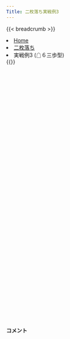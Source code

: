 ```yaml
---
Title: 二枚落ち実戦例3
---
```

{{< breadcrumb >}}
  <li class="breadcrumb-item"><a href="/shogi-beginners/">Home</a></li>
  <li class="breadcrumb-item"><a href="/shogi-beginners/4mai/">二枚落ち</a></li>
  <li class="breadcrumb-item active" aria-current="page">実戦例3 (☖６三歩型)</li>
{{</ breadcrumb >}}
<div class="row pt-3">
  <div class="col-lg-1"></div>
  <div class="col-sm" tabindex="-1">
    <script id="example-kif" type="kif">
手合割：二枚落ち
下手：下手
上手：上手
手数----指手---------消費時間--
*<ruby>二歩<rt>にふ</rt></ruby><ruby>突<rt>つ</rt></ruby>き<ruby>定跡<rt>じょうせき</rt></ruby>の<ruby>勝<rt>か</rt></ruby>ち<ruby>方<rt>かた</rt></ruby>をおぼえましょう。
*<div class="text-center"><img class="img-fluid pt-3 w-50" src="/shogi-beginners/img/cat33.webp"></div>
   1 ６二銀(71)
   2 ７六歩(77)
   3 ５四歩(53)
   4 ４六歩(47)
   5 ５三銀(62)
   6 ４五歩(46)
   7 ３二金(41)
   8 ４八銀(39)
   9 ７二金(61)
  10 ４七銀(48)
  11 ６二玉(51)
  12 ３六歩(37)
  13 ７四歩(73)
  14 ３五歩(36)
  15 ２二銀(31)
  16 ３八飛(28)
  17 ７三金(72)
  18 ６八銀(79)
  19 ６四金(73)
*☖<ruby>６四<rt>ろくよん</rt></ruby><ruby>歩<rt>ふ</rt></ruby>ではなく☖<ruby>６四<rt>ろくよん</rt></ruby><ruby>金<rt>きん</rt></ruby>と<ruby>攻<rt>せ</rt></ruby>めを<ruby>急<rt>いそ</rt></ruby>いだ<ruby>場合<rt>ばあい</rt></ruby>を<ruby>考<rt>かんが</rt></ruby>えてみます。<ruby>上手<rt>うわて</rt></ruby>の<ruby>攻<rt>せ</rt></ruby>めは<ruby>細<rt>ほそ</rt></ruby>いので<ruby>怖<rt>こわ</rt></ruby>がる<ruby>必要<rt>ひつよう</rt></ruby>はありません。
  20 ７八金(69)
  21 ７三桂(81)
  22 ６九玉(59)
  23 ７五歩(74)
  24 同　歩(76)
  25 同　金(64)
*☖<ruby>６四<rt>ろくよん</rt></ruby><ruby>金型<rt>きんがた</rt></ruby>をいかした<ruby>速攻<rt>そっこう</rt></ruby>です。
  26 ３四歩(35)
  27 同　歩(33)
  28 同　飛(38)
  29 ３三歩打
  30 ３六飛(34)
  31 ７六歩打
  32 ５八金(49)
*ほんの<ruby>少<rt>すこ</rt></ruby>しの<ruby>形<rt>かたち</rt></ruby>の<ruby>違<rt>ちが</rt></ruby>いなら、<ruby>定跡<rt>じょうせき</rt></ruby>と<ruby>同<rt>おな</rt></ruby>じ<ruby>指<rt>さ</rt></ruby>し<ruby>方<rt>かた</rt></ruby>で<ruby>問題<rt>もんだい</rt></ruby>ありません。しっかり<ruby>囲<rt>かこ</rt></ruby>ったらいよいよ<ruby>攻<rt>せ</rt></ruby>めていきます。
  33 ８四歩(83)
*<ruby>問題<rt>もんだい</rt></ruby>: <ruby>次<rt>つぎ</rt></ruby>の<ruby>手<rt>て</rt></ruby>を<ruby>考<rt>かんが</rt></ruby>えてみましょう。
*<div><img class="img-fluid" src="/shogi-beginners/img/cat2.webp"></div>
  34 ７七歩打
*<ruby>上手<rt>うわて</rt></ruby>の<ruby>攻<rt>せ</rt></ruby>めてきたところを<ruby>逆用<rt>ぎゃくよう</rt></ruby>しましょう。<ruby>固<rt>かた</rt></ruby>い<ruby>右辺<rt>うへん</rt></ruby>は<ruby>攻<rt>せ</rt></ruby>めないほうが<ruby>楽<rt>らく</rt></ruby>です。
  35 同　歩成(76)
  36 同　銀(68)
  37 ６五桂(73)
  38 ７六銀(77)
  39 ７四金(75)
  40 ７五歩打
  41 ６四金(74)
  42 ６六歩(67)
*<ruby>自然<rt>しぜん</rt></ruby>に<ruby>対応<rt>たいおう</rt></ruby>して<ruby>優勢<rt>ゆうせい</rt></ruby>です。
  43 ５五金(64)
  44 ６五歩(66)
  45 ４五金(55)
  46 ３九飛(36)
  47 ５五歩(54)
*<ruby>問題<rt>もんだい</rt></ruby>: <ruby>次<rt>つぎ</rt></ruby>の<ruby>手<rt>て</rt></ruby>を<ruby>考<rt>かんが</rt></ruby>えてみましょう。
*<div><img class="img-fluid" src="/shogi-beginners/img/cat2.webp"></div>
  48 ６六角(88)
*<ruby>下手<rt>したて</rt></ruby>は<ruby>切<rt>き</rt></ruby>れない<ruby>攻<rt>せ</rt></ruby>めが<ruby>大切<rt>たいせつ</rt></ruby>です。このような<ruby>露骨<rt>ろこつ</rt></ruby>な<ruby>攻<rt>せ</rt></ruby>めが<ruby>好手<rt>こうしゅ</rt></ruby>になりやすいです。☗<ruby>８四<rt>はちよん</rt></ruby><ruby>角<rt>かく</rt></ruby>を<ruby>狙<rt>ねら</rt></ruby>っています。
  49 ７三玉(62)
*<ruby>問題<rt>もんだい</rt></ruby>: <ruby>次<rt>つぎ</rt></ruby>の<ruby>手<rt>て</rt></ruby>を<ruby>考<rt>かんが</rt></ruby>えてみましょう。
*<div><img class="img-fluid" src="/shogi-beginners/img/cat2.webp"></div>
  50 ３七桂(29)
*5～7<ruby>手<rt>て</rt></ruby>の<ruby>読<rt>よ</rt></ruby>みを<ruby>入<rt>い</rt></ruby>れて、このような<ruby>手<rt>て</rt></ruby>を<ruby>見逃<rt>みのが</rt></ruby>さないようにしましょう。
  51 ４四金(45)
  52 ４五歩打
  53 ５四金(44)
  54 ４六桂打
  55 ６四歩(63)
  56 ５四桂(46)
  57 同　銀(53)
  58 ７四金打
  59 ６二玉(73)
  60 ６四金(74)
  61 ４二桂打
*<ruby>問題<rt>もんだい</rt></ruby>: <ruby>次<rt>つぎ</rt></ruby>の<ruby>手<rt>て</rt></ruby>を<ruby>考<rt>かんが</rt></ruby>えてみましょう。
*<div><img class="img-fluid" src="/shogi-beginners/img/cat2.webp"></div>
  62 ７四歩(75)
*<ruby>急<rt>いそ</rt></ruby>ぐ<ruby>必要<rt>ひつよう</rt></ruby>はないのでゆっくり<ruby>攻<rt>せ</rt></ruby>めましょう。
  63 ７二歩打
  64 ８四角(66)
  65 ５二玉(62)
  66 ７三歩成(74)
  67 同　歩(72)
  68 同　角成(84)
  69 ６三歩打
*<ruby>問題<rt>もんだい</rt></ruby>: <ruby>次<rt>つぎ</rt></ruby>の<ruby>手<rt>て</rt></ruby>を<ruby>考<rt>かんが</rt></ruby>えてみましょう。
*<div><img class="img-fluid" src="/shogi-beginners/img/cat2.webp"></div>
  70 ７四金(64)
*やはり<ruby>急<rt>いそ</rt></ruby>ぐ<ruby>必要<rt>ひつよう</rt></ruby>はありません。
  71 ２四歩(23)
  72 ５六歩(57)
  73 同　歩(55)
  74 ５五歩打
*このような<ruby>着実<rt>ちゃくじつ</rt></ruby>な<ruby>攻<rt>せ</rt></ruby>めを<ruby>意識<rt>いしき</rt></ruby>してほしいです。
  75 同　銀(54)
  76 同　馬(73)
  77 ２三銀(22)
  78 ５四歩打
  79 ２五歩(24)
  80 ６四歩(65)
  81 ４一玉(52)
  82 ５三歩成(54)
  83 ３一玉(41)
  84 ４二と(53)
  85 同　金(32)
  86 ２五桂(37)
  87 ３二玉(31)
  88 ５四桂打
  89 ２四銀(23)
  90 ４二桂成(54)
  91 同　玉(32)
*<ruby>問題<rt>もんだい</rt></ruby>: <ruby>次<rt>つぎ</rt></ruby>の<ruby>手<rt>て</rt></ruby>を<ruby>考<rt>かんが</rt></ruby>えてみましょう。
*<div><img class="img-fluid" src="/shogi-beginners/img/cat2.webp"></div>
  92 ２三金打
*<ruby>決<rt>き</rt></ruby>め<ruby>手<rt>て</rt></ruby>です。シンプルな<ruby>攻<rt>せ</rt></ruby>めを<ruby>目指<rt>めざ</rt></ruby>しましょう。
  93 ２五銀(24)
  94 ６三歩成(64)
  95 ３一桂打
  96 ５三銀打
  97 ４一玉(42)
  98 ５二と(63)
  99 投了
*<a href="/shogi-beginners/2mai/example4/">
*<ruby>次<rt>つぎ</rt></ruby>の<ruby>棋譜<rt>きふ</rt></ruby>を<ruby>見<rt>み</rt></ruby>よう！
*<div class="text-center"><img class="img-fluid pt-3 w-50" src="/shogi-beginners/img/cat1.webp"></div></a>
まで98手で下手の勝ち
    </script>
    <svg id="example" xmlns="http://www.w3.org/2000/svg" viewBox="0,0,400,540"></svg>
  </div>
  <div class="col-sm">
    <h4 class="pt-3">コメント</h4>
    <div id="comment"></div>
  </div>
  <div class="col-lg-1"></div>
</div>
